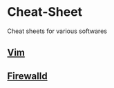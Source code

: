 # Cheat-Sheet
Cheat sheets for various softwares

## [Vim](./Vim.md)
## [Firewalld](./Firewalld.md)
